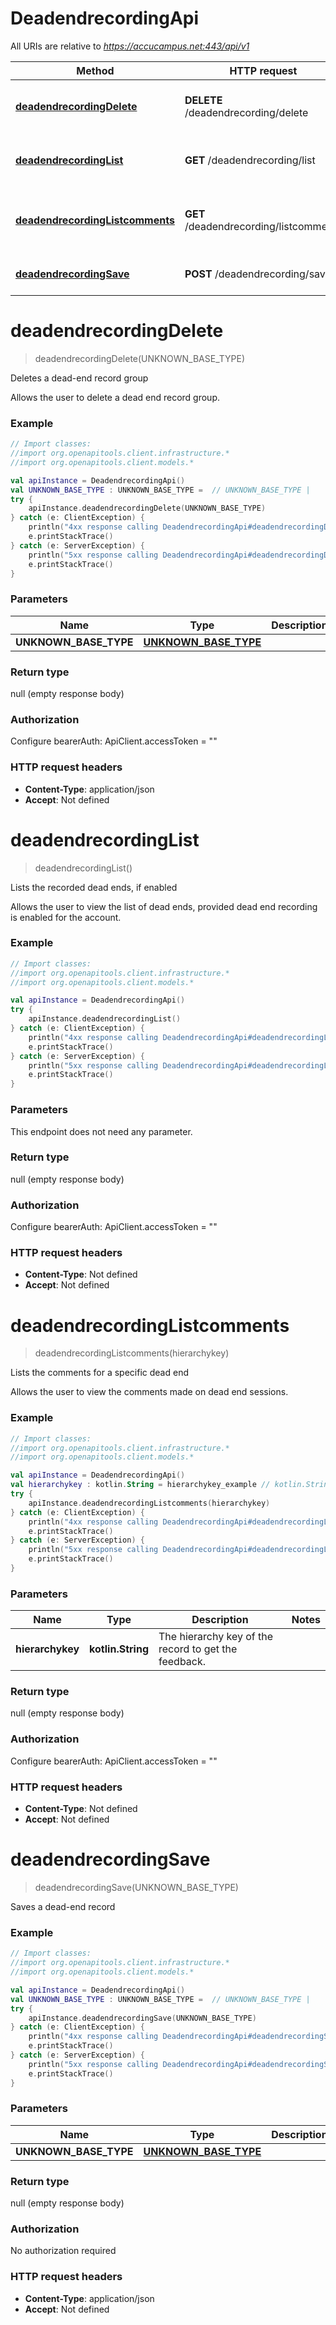 # DeadendrecordingApi

All URIs are relative to *https://accucampus.net:443/api/v1*

Method | HTTP request | Description
------------- | ------------- | -------------
[**deadendrecordingDelete**](DeadendrecordingApi.md#deadendrecordingDelete) | **DELETE** /deadendrecording/delete | Deletes a dead-end record group
[**deadendrecordingList**](DeadendrecordingApi.md#deadendrecordingList) | **GET** /deadendrecording/list | Lists the recorded dead ends, if enabled
[**deadendrecordingListcomments**](DeadendrecordingApi.md#deadendrecordingListcomments) | **GET** /deadendrecording/listcomments | Lists the comments for a specific dead end
[**deadendrecordingSave**](DeadendrecordingApi.md#deadendrecordingSave) | **POST** /deadendrecording/save | Saves a dead-end record


<a name="deadendrecordingDelete"></a>
# **deadendrecordingDelete**
> deadendrecordingDelete(UNKNOWN_BASE_TYPE)

Deletes a dead-end record group

Allows the user to delete a dead end record group.

### Example
```kotlin
// Import classes:
//import org.openapitools.client.infrastructure.*
//import org.openapitools.client.models.*

val apiInstance = DeadendrecordingApi()
val UNKNOWN_BASE_TYPE : UNKNOWN_BASE_TYPE =  // UNKNOWN_BASE_TYPE | 
try {
    apiInstance.deadendrecordingDelete(UNKNOWN_BASE_TYPE)
} catch (e: ClientException) {
    println("4xx response calling DeadendrecordingApi#deadendrecordingDelete")
    e.printStackTrace()
} catch (e: ServerException) {
    println("5xx response calling DeadendrecordingApi#deadendrecordingDelete")
    e.printStackTrace()
}
```

### Parameters

Name | Type | Description  | Notes
------------- | ------------- | ------------- | -------------
 **UNKNOWN_BASE_TYPE** | [**UNKNOWN_BASE_TYPE**](UNKNOWN_BASE_TYPE.md)|  | [optional]

### Return type

null (empty response body)

### Authorization


Configure bearerAuth:
    ApiClient.accessToken = ""

### HTTP request headers

 - **Content-Type**: application/json
 - **Accept**: Not defined

<a name="deadendrecordingList"></a>
# **deadendrecordingList**
> deadendrecordingList()

Lists the recorded dead ends, if enabled

Allows the user to view the list of dead ends, provided dead end recording is enabled for the account.

### Example
```kotlin
// Import classes:
//import org.openapitools.client.infrastructure.*
//import org.openapitools.client.models.*

val apiInstance = DeadendrecordingApi()
try {
    apiInstance.deadendrecordingList()
} catch (e: ClientException) {
    println("4xx response calling DeadendrecordingApi#deadendrecordingList")
    e.printStackTrace()
} catch (e: ServerException) {
    println("5xx response calling DeadendrecordingApi#deadendrecordingList")
    e.printStackTrace()
}
```

### Parameters
This endpoint does not need any parameter.

### Return type

null (empty response body)

### Authorization


Configure bearerAuth:
    ApiClient.accessToken = ""

### HTTP request headers

 - **Content-Type**: Not defined
 - **Accept**: Not defined

<a name="deadendrecordingListcomments"></a>
# **deadendrecordingListcomments**
> deadendrecordingListcomments(hierarchykey)

Lists the comments for a specific dead end

Allows the user to view the comments made on dead end sessions.

### Example
```kotlin
// Import classes:
//import org.openapitools.client.infrastructure.*
//import org.openapitools.client.models.*

val apiInstance = DeadendrecordingApi()
val hierarchykey : kotlin.String = hierarchykey_example // kotlin.String | The hierarchy key of the record to get the feedback.
try {
    apiInstance.deadendrecordingListcomments(hierarchykey)
} catch (e: ClientException) {
    println("4xx response calling DeadendrecordingApi#deadendrecordingListcomments")
    e.printStackTrace()
} catch (e: ServerException) {
    println("5xx response calling DeadendrecordingApi#deadendrecordingListcomments")
    e.printStackTrace()
}
```

### Parameters

Name | Type | Description  | Notes
------------- | ------------- | ------------- | -------------
 **hierarchykey** | **kotlin.String**| The hierarchy key of the record to get the feedback. |

### Return type

null (empty response body)

### Authorization


Configure bearerAuth:
    ApiClient.accessToken = ""

### HTTP request headers

 - **Content-Type**: Not defined
 - **Accept**: Not defined

<a name="deadendrecordingSave"></a>
# **deadendrecordingSave**
> deadendrecordingSave(UNKNOWN_BASE_TYPE)

Saves a dead-end record

### Example
```kotlin
// Import classes:
//import org.openapitools.client.infrastructure.*
//import org.openapitools.client.models.*

val apiInstance = DeadendrecordingApi()
val UNKNOWN_BASE_TYPE : UNKNOWN_BASE_TYPE =  // UNKNOWN_BASE_TYPE | 
try {
    apiInstance.deadendrecordingSave(UNKNOWN_BASE_TYPE)
} catch (e: ClientException) {
    println("4xx response calling DeadendrecordingApi#deadendrecordingSave")
    e.printStackTrace()
} catch (e: ServerException) {
    println("5xx response calling DeadendrecordingApi#deadendrecordingSave")
    e.printStackTrace()
}
```

### Parameters

Name | Type | Description  | Notes
------------- | ------------- | ------------- | -------------
 **UNKNOWN_BASE_TYPE** | [**UNKNOWN_BASE_TYPE**](UNKNOWN_BASE_TYPE.md)|  | [optional]

### Return type

null (empty response body)

### Authorization

No authorization required

### HTTP request headers

 - **Content-Type**: application/json
 - **Accept**: Not defined

